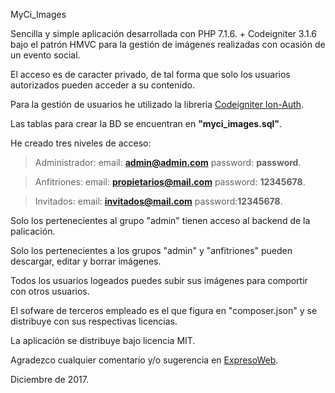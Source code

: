 MyCi_Images

Sencilla y simple aplicación desarrollada con PHP 7.1.6. + Codeigniter 3.1.6 bajo el patrón HMVC para la gestión de imágenes realizadas con ocasión de un evento social.

El acceso es de caracter privado, de tal forma que solo los usuarios autorizados pueden acceder a su contenido.

Para la gestión de usuarios he utilizado la libreria [Codeigniter Ion-Auth](http://benedmunds.com/ion_auth/ "").


Las tablas para crear la BD se encuentran en **"myci_images.sql"**.

He creado tres niveles de acceso:
> Administrador:
                email: **admin@admin.com**  password: **password**.
                
> Anfitriones:  email: **propietarios@mail.com** password: **12345678**.

> Invitados:    email: **invitados@mail.com** password:**12345678**. 

Solo los pertenecientes al grupo "admin" tienen acceso al backend de la palicación.

Solo los pertenecientes a los grupos "admin" y "anfitriones" pueden descargar, editar y borrar imágenes.

Todos los usuarios logeados puedes subir sus imágenes para comportir con otros usuarios.

El sofware de terceros empleado es el que figura en "composer.json" y se distribuye con sus respectivas licencias.

La aplicación se distribuye bajo licencia MIT.

Agradezco cualquier comentario y/o sugerencia en [ExpresoWeb](expresoweb2015@gmail.com "").

Diciembre de 2017.



 
